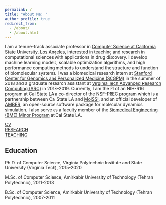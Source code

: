 ```yaml
---
permalink: /
title: "About Me: "
author_profile: true
redirect_from: 
  - /about/
  - /about.html
---
```



<p>
    I am a tenure-track associate professor in 
    <a href="https://www.calstatela.edu/" target="_blank">Computer Science at California State University, Los Angeles</a>, 
    interested in teaching and research in computational sciences with applications in drug discovery. 
    I develop machine learning models, scalable optimization algorithms, and high performance computing methods to 
    understand the structure and function of biomolecular systems.
    I was a biomedical research intern at 
    <a href="https://med.stanford.edu/scgpm.html" target="_blank">Stanford Center for Genomics and Personalized Medicine (SCGPM)</a> 
    in the summer of 2018 and a graduate research assistant at 
    <a href="https://arc.vt.edu/" target="_blank">Virginia Tech Advanced Research Computing (ARC)</a> in 2018–2019.
    Currently, I am the PI of an NIH-R16 program at Cal State LA a co-director of the 
    <a href="https://www.calstatela.edu/centers/prec" target="_blank">NSF-PREC program</a> which is a partnership between Cal State LA and <a href="https://molssi.org/" target='_blank'>MolSSI</a>, and an official developer of
    <a href="https://ambermd.org/" target="_blank">AMBER</a>, an open-source software package for molecular dynamics simulation. I also serve as a faculty member of the 
    <a href="https://www.calstatela.edu/ecst/biomedical-engineering" target='_blank'> Biomedical Engineering (BME) Minor Program</a> at Cal State LA.
  </p>

<div class="circle-row">
  <div class="circle red">
  <a href="/files/respro.pdf" target="_blank" class="circle red">CV</a>
  </div>
  <div class="circle blue"><a href="/research" class="circle blue">RESEARCH</a></div>
  <div class="circle yellow"><a href="/teaching" class="circle yellow">TEACHING</a></div>
</div>


Education
------
Ph.D. of Computer Science, Virginia Polytechnic Institute and State University (Virginia Tech), 2015-2020

M.Sc. of Computer Science, Amirkabir University of Technology (Tehran Polytechnic), 2011-2013

B.Sc. of Computer Science, Amirkabir University of Technology (Tehran Polytechnic), 2007-2011


